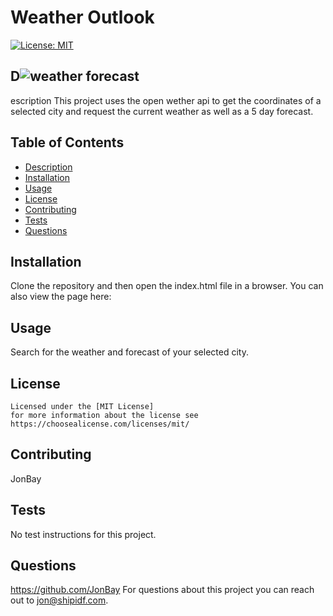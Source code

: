 # Weather Outlook

  [![License: MIT](https://img.shields.io/badge/License-MIT-yellow.svg)](https://opensource.org/licenses/MIT)

  ## D![weather forecast](https://github.com/JonBay/weather-outlook/assets/134355923/6c690f9b-fad1-43c1-8a4f-4fcd84d85a70)
escription
  This project uses the open wether api to get the coordinates of a selected city and request the current weather as well as a 5 day forecast.  

  ## Table of Contents 
  - [Description](#description)
  - [Installation](#installation)
  - [Usage](#usage)
  - [License](#license)
  - [Contributing](#contributing)
  - [Tests](#tests)
  - [Questions](#questions)

  ## Installation
  Clone the repository and then open the index.html file in a browser.  You can also view the page here:  

  ## Usage
  Search for the weather and forecast of your selected city. 

  ## License
    
    Licensed under the [MIT License]
    for more information about the license see https://choosealicense.com/licenses/mit/ 
    

  ## Contributing
  JonBay

  ## Tests
  No test instructions for this project. 

  ## Questions
  https://github.com/JonBay
  For questions about this project you can reach out to jon@shipidf.com.
